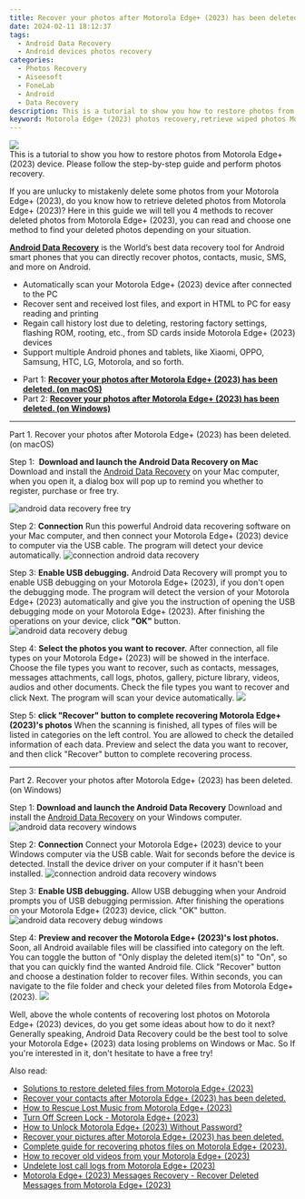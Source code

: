 ```yaml
---
title: Recover your photos after Motorola Edge+ (2023) has been deleted.
date: 2024-02-11 18:12:37
tags: 
  - Android Data Recovery
  - Android devices photos recovery
categories: 
  - Photos Recovery
  - Aiseesoft
  - FoneLab
  - Android
  - Data Recovery
description: This is a tutorial to show you how to restore photos from Motorola Edge+ (2023) device. Please follow the step-by-step guide and perform photos recovery.
keyword: Motorola Edge+ (2023) photos recovery,retrieve wiped photos Motorola Edge+ (2023),regain missing photos,recover lost photos from Motorola Edge+ (2023),unerase photos,undelete photos from Motorola Edge+ (2023),does the Motorola Edge+ (2023) have a backup for deleted photos,how to restore your files from Motorola Edge+ (2023),how to recover photos on Motorola Edge+ (2023),how to recover photos Motorola Edge+ (2023),lost all photos in Motorola Edge+ (2023) again,get back deleted photos from Motorola Edge+ (2023) android
---
```


<img src="https://img0mobiles.techidaily.com/images/best-assets/devices/motorola/motorola-edgeplus-(2023)/2.jpg" class="atpl-imgstyle"  />

<div class="atpl-content atpl-for-fonelab-android recover-photos">

<div class="atpl-post-description-part-1">
This is a tutorial to show you how to restore photos from Motorola Edge+ (2023) device. Please follow the step-by-step guide and perform photos recovery.
</div>



<div class="atpl-post-description-part-2">
<div class="tpl-content-sub-paragraph-content">
  <p>
If you are unlucky to mistakenly delete some photos from your Motorola Edge+ (2023), do you know how to retrieve deleted photos from Motorola Edge+ (2023)? Here in this guide we will tell you 4 methods to recover deleted photos from Motorola Edge+ (2023), you can read and choose one method to find your deleted photos depending on your situation.
  </p>
</div>
</div>

<div class="atpl-post-description-part-3">
<div class="tpl-content-sub-paragraph-content">
  <p>
    <a href="https://tools.techidaily.com/aiseesoft-android-data-recovery/" target="_blank" rel="noopener"><strong>Android Data Recovery</strong></a> is the World’s best data recovery tool for Android smart phones that you can directly recover photos, contacts, music, SMS, and more on Android.
  </p>
</div>
<div class="tpl-content-sub-paragraph-content">
  <ul class="tpl-content-sub-paragraph-ul-style">
    <li>Automatically scan your Motorola Edge+ (2023) device after connected to the PC</li>
    <li>Recover sent and received lost files, and export in HTML to PC for easy reading and printing</li>
    <li>Regain call history lost due to deleting, restoring factory settings, flashing ROM, rooting, etc., from SD cards inside Motorola Edge+ (2023) devices</li>
    <li>Support multiple Android phones and tablets, like Xiaomi, OPPO, Samsung, HTC, LG, Motorola, and so forth.</li>
  </ul>
</div>
</div>

<ul>
  <li>Part 1: <strong><a href="#p1"> Recover your photos after Motorola Edge+ (2023) has been deleted.  (on macOS)</a></strong></li>
  <li>Part 2: <strong><a href="#p2"> Recover your photos after Motorola Edge+ (2023) has been deleted.  (on Windows)</a></strong></li>
</ul>




<!-- Part 1 -->
<a id="p1" name="p1" ></a><hr>

<div>
  <span class="atpl-step-part-style">Part 1. Recover your photos after Motorola Edge+ (2023) has been deleted. (on macOS)</span>
</div>  

<span class="atpl-stepstyle-a"><span>Step 1: </span></span> <strong>Download and launch the Android Data Recovery on Mac</strong>
Download and install the <a href="https://tools.techidaily.com/aiseesoft-android-data-recovery/" target="_blank" rel="noopener">Android Data Recovery</a> on your Mac computer, when you open it, a dialog box will pop up to remind you whether to register, purchase or free try.

<img src="https://tools.techidaily.com/images/apps/aiseesoft/android-data-recovery/mac-free-try.png" class="atpl-imgstyle" alt="android data recovery free try" />

<span class="atpl-stepstyle-a"><span>Step 2: </span></span> <strong>Connection</strong>
Run this powerful Android data recovering software on your Mac computer, and then connect your Motorola Edge+ (2023) device to computer via the USB cable. The program will detect your device automatically.
<img src="https://tools.techidaily.com/images/apps/aiseesoft/android-data-recovery/mac-connection-interface.jpg" class="atpl-imgstyle" alt="connection android data recovery" />

<span class="atpl-stepstyle-a"><span>Step 3: </span></span> <strong>Enable USB debugging.</strong>
Android Data Recovery will prompt you to enable USB debugging on your Motorola Edge+ (2023), if you don't open the debugging mode. The program will detect the version of your Motorola Edge+ (2023) automatically and give you the instruction of opening the USB debugging mode on your Motorola Edge+ (2023). After finishing the operations on your device, click <strong>"OK"</strong> button.
<img src="https://tools.techidaily.com/images/apps/aiseesoft/android-data-recovery/mac-android-usb-debug.jpg"  class="atpl-imgstyle" alt="android data recovery debug" />

<span class="atpl-stepstyle-a"><span>Step 4: </span></span> <strong>Select the photos you want to recover.</strong>
After connection, all file types on your Motorola Edge+ (2023) will be showed in the interface. Choose the file types you want to recover, such as contacts, messages, messages attachments, call logs, photos, gallery, picture library, videos, audios and other documents. Check the file types you want to recover and click Next. The program will scan your device automatically.
<img src="https://tools.techidaily.com/images/apps/aiseesoft/android-data-recovery/mac-choose-type-photos.jpg" class="atpl-imgstyle"  />

<span class="atpl-stepstyle-a"><span>Step 5: </span></span> <strong>click "Recover" button to  complete recovering Motorola Edge+ (2023)'s photos</strong>
When the scanning is finished, all types of files will be listed in categories on the left control. You are allowed to check the detailed information of each data. Preview and select the data you want to recover, and then click "Recover" button to complete recovering process.


<a id="p2" name="p2"></a><hr>

<!-- Part 2 -->
<div>
  <span class="atpl-step-part-style">Part 2. Recover your photos after Motorola Edge+ (2023) has been deleted. (on Windows)</span>
</div>

<span class="atpl-stepstyle-a"><span>Step 1: </span></span> <strong>Download and launch the Android Data Recovery</strong>
Download and install the <a href="https://tools.techidaily.com/aiseesoft-android-data-recovery/" target="_blank" rel="noopener">Android Data Recovery</a> on your Windows computer.
<img src="https://tools.techidaily.com/images/apps/aiseesoft/android-data-recovery/win-start-interface.png"  class="atpl-imgstyle" alt="android data recovery windows" />

<span class="atpl-stepstyle-a"><span>Step 2: </span></span> <strong>Connection</strong>
Connect your Motorola Edge+ (2023) device to your Windows computer via the USB cable. Wait for seconds before the device is detected. Install the device driver on your computer if it hasn't been installed.
<img src="https://tools.techidaily.com/images/apps/aiseesoft/android-data-recovery/win-connection-interface.png" class="atpl-imgstyle" alt="connection android data recovery windows" />

<span class="atpl-stepstyle-a"><span>Step 3: </span></span> <strong>Enable USB debugging.</strong>
Allow USB debugging when your Android prompts you of USB debugging permission. After finishing the operations on your Motorola Edge+ (2023) device, click "OK" button.
<img src="https://tools.techidaily.com/images/apps/aiseesoft/android-data-recovery/win-android-usb-debug.png" class="atpl-imgstyle" alt="android data recovery debug windows" />

<span class="atpl-stepstyle-a"><span>Step 4: </span></span> <strong>Preview and recover the Motorola Edge+ (2023)'s lost photos.</strong>
Soon, all Android available files will be classified into category on the left. You can toggle the button of "Only display the deleted item(s)" to "On", so that you can quickly find the wanted Android file. Click "Recover" button and choose a destination folder to recover files. Within seconds, you can navigate to the file folder and check your deleted files from Motorola Edge+ (2023).
<img src="https://tools.techidaily.com/images/apps/aiseesoft/android-data-recovery/win-recover-photos.png" class="atpl-imgstyle"  />

<div class="atpl-post-description-part-4">
<div class="tpl-content-sub-paragraph-normal">
    <p>
        Well, above the whole contents of recovering lost photos on Motorola Edge+ (2023) devices, do you get some ideas about how to do it next? Generally speaking, Android Data Recovery could be the best tool to solve your Motorola Edge+ (2023) data losing problems on Windows or Mac. So If you're interested in it, don't hesitate to have a free try!
    </p>
</div>
</div>

<ins class="adsbygoogle"
     style="display:block"
     data-ad-client="ca-pub-7571918770474297"
     data-ad-slot="8358498916"
     data-ad-format="auto"
     data-full-width-responsive="true"></ins>

<span class="atpl-alsoreadstyle">Also read:</span>
<div><ul>
<li><a href="/solutions-to-restore-deleted-files-from-motorola-edgeplus-2023-by-fonelab-android-recover-data/" target="_blank" rel="noopener"><u>Solutions to restore deleted files from Motorola Edge+ (2023)</u></a></li>
<li><a href="/recover-your-contacts-after-motorola-edgeplus-2023-has-been-deleted-by-fonelab-android-recover-contacts/" target="_blank" rel="noopener"><u>Recover your contacts after Motorola Edge+ (2023) has been deleted.</u></a></li>
<li><a href="/how-to-rescue-lost-music-from-motorola-edgeplus-2023-by-fonelab-android-recover-music/" target="_blank" rel="noopener"><u>How to Rescue Lost Music from Motorola Edge+ (2023)</u></a></li>
<li><a href="/turn-off-screen-lock-motorola-edgeplus-2023-by-drfone-android-unlock-android-unlock/" target="_blank" rel="noopener"><u>Turn Off Screen Lock - Motorola Edge+ (2023)</u></a></li>
<li><a href="/how-to-unlock-motorola-edgeplus-2023-without-password-by-drfone-android-unlock-android-unlock/" target="_blank" rel="noopener"><u>How to Unlock Motorola Edge+ (2023) Without Password?</u></a></li>
<li><a href="/recover-your-pictures-after-motorola-edgeplus-2023-has-been-deleted-by-fonelab-android-recover-pictures/" target="_blank" rel="noopener"><u>Recover your pictures after Motorola Edge+ (2023) has been deleted.</u></a></li>
<li><a href="/complete-guide-for-recovering-photos-files-on-motorola-edgeplus-2023-by-fonelab-android-recover-photos/" target="_blank" rel="noopener"><u>Complete guide for recovering photos files on Motorola Edge+ (2023).</u></a></li>
<li><a href="/how-to-recover-old-videos-from-your-motorola-edgeplus-2023-by-fonelab-android-recover-video/" target="_blank" rel="noopener"><u>How to recover old videos from your Motorola Edge+ (2023)</u></a></li>
<li><a href="/undelete-lost-call-logs-from-motorola-edgeplus-2023-by-fonelab-android-recover-call-logs/" target="_blank" rel="noopener"><u>Undelete lost call logs from Motorola Edge+ (2023)</u></a></li>
<li><a href="/motorola-edgeplus-2023-messages-recovery-recover-deleted-messages-from-motorola-edgeplus-2023-by-fonelab-android-recover-messages/" target="_blank" rel="noopener"><u>Motorola Edge+ (2023) Messages Recovery - Recover Deleted Messages from Motorola Edge+ (2023)</u></a></li>
</ul></div>

</div>
